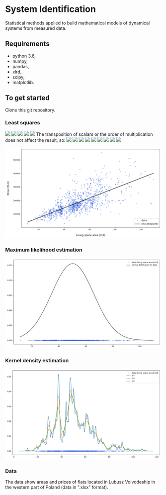 # System Identification
Statistical methods applied to build mathematical models of dynamical systems from measured data.

## Requirements
- python 3.6,
- numpy,
- pandas,
- xlrd,
- scipy,
- matplotlib.

## To get started
Clone this git repository.

### Least squares
<img src="https://render.githubusercontent.com/render/math?math=Y = UA %2B E">
<img src="https://render.githubusercontent.com/render/math?math=\hat{Y} = UA">
<img src="https://render.githubusercontent.com/render/math?math=E = Y - \hat{Y}">
<img src="https://render.githubusercontent.com/render/math?math=min%20 S = \sum_{i=1}^{N}(e_i)^2=(y_i-\hat{y}_i)^2">
<img src="https://render.githubusercontent.com/render/math?math=S(A)=E^TE=(Y-UA)^T(Y-UA)=(Y^T-A^TU^T)(Y-UA)=Y^TY-Y^TUA-A^TU^TY%2BA^TU^TUA">
The transposition of scalars or the order of multiplication does not affect the result, so:
<img src="https://render.githubusercontent.com/render/math?math=Y^TUA=A^TU^TY">
<img src="https://render.githubusercontent.com/render/math?math=S(A)=Y^TY-2A^TU^TY %2B A^TU^TUA">
<img src="https://render.githubusercontent.com/render/math?math=\frac{\partial S(A)}{\partial A}=\frac{\partial}{\partial A}Y^TY-\frac{\partial}{\partial A}2A^TU^TY %2B \frac{\partial}{\partial A}A^TU^TUA">
<img src="https://render.githubusercontent.com/render/math?math=\frac{\partial S(A)}{\partial A}= 0 - 2U^TY %2B 2U^TUA">
<img src="https://render.githubusercontent.com/render/math?math=\frac{\partial S(A)}{\partial A}= 0">
<img src="https://render.githubusercontent.com/render/math?math=-2U^TY %2B 2U^TUA = 0">
<img src="https://render.githubusercontent.com/render/math?math=-U^TY %2B U^TUA = 0">
<img src="https://render.githubusercontent.com/render/math?math=U^TUA = U^TY">
<img src="https://render.githubusercontent.com/render/math?math=A=(U^TU)^{-1}U^TY">

![least_squares_fitting](/media/mls.png)

### Maximum likelihood estimation
![maximum_likelihood_estimation.png](/media/mle.png)

### Kernel density estimation
![kernel_density_estimation.py.png](/media/kde.png)

### Data
The data show areas and prices of flats located in Lubusz Voivodeship in the western part of Poland (data in ".xlsx" format).
